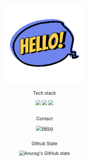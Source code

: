 
<!--
**Jaemm/Jaemm** is a ✨ _special_ ✨ repository because its `README.md` (this file) appears on your GitHub profile.

Here are some ideas to get you started:

- 🔭 I’m currently working on ...
- 🌱 I’m currently learning ...
- 👯 I’m looking to collaborate on ...
- 🤔 I’m looking for help with ...
- 💬 Ask me about ...
- 📫 How to reach me: ...
- 😄 Pronouns: ...
- ⚡ Fun fact: ...
-->
<div align='center'>
<!--   <h1>Welcome to Jaemin Github</h1> -->
  <img src="hello-8302_256.gif" alt="welcome GIF"/>
  <p>Tech stack</p>
  <div>
    <img src="https://img.shields.io/badge/React-61DAFB?style=flat-square&logo=React&logoColor=white"/>
    <img src="https://img.shields.io/badge/Node.js-339933?style=flat-square&logo=React&logoColor=white"/>
    <img src="https://img.shields.io/badge/TypeScript-3178C6?style=flat-square&logo=React&logoColor=white"/>
  </div>
  <br/> 
  <p>Contact</p>
  <div>
    <a href="https://velog.io/@jmmch/posts">
      <img src="https://img.shields.io/badge/Velog-20C997?style=flat-square&logo=React&logoColor=white" alt="Velog" />
    </a>
  </div>
  <br/> 
  <p>Github State</p>
  
  ![Anurag's GitHub stats](https://github-readme-stats.vercel.app/api?username=Jaemm&show_icons=true&theme=radical)
</div>

